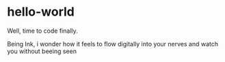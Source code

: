 # hello-world
Well, time to code finally.

Being Ink, i wonder how it feels to flow digitally into your nerves and watch you without beeing seen
